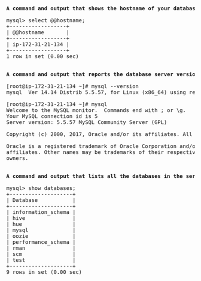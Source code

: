 <pre>

<b>A command and output that shows the hostname of your database server</b>

mysql> select @@hostname;
+------------------+
| @@hostname       |
+------------------+
| ip-172-31-21-134 |
+------------------+
1 row in set (0.00 sec)


<b>A command and output that reports the database server version</b>

[root@ip-172-31-21-134 ~]# mysql --version
mysql  Ver 14.14 Distrib 5.5.57, for Linux (x86_64) using readline 5.1

[root@ip-172-31-21-134 ~]# mysql
Welcome to the MySQL monitor.  Commands end with ; or \g.
Your MySQL connection id is 5
Server version: 5.5.57 MySQL Community Server (GPL)

Copyright (c) 2000, 2017, Oracle and/or its affiliates. All rights reserved.

Oracle is a registered trademark of Oracle Corporation and/or its
affiliates. Other names may be trademarks of their respective
owners.


<b>A command and output that lists all the databases in the server</b>

mysql> show databases;
+--------------------+
| Database           |
+--------------------+
| information_schema |
| hive               |
| hue                |
| mysql              |
| oozie              |
| performance_schema |
| rman               |
| scm                |
| test               |
+--------------------+
9 rows in set (0.00 sec)


</pre>
